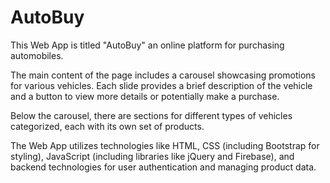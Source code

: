 # AutoBuy

This Web App is titled "AutoBuy" an online platform for purchasing automobiles.

The main content of the page includes a carousel showcasing promotions for various vehicles. Each slide provides a brief description of the vehicle and a button to view more details or potentially make a purchase.

Below the carousel, there are sections for different types of vehicles categorized, each with its own set of products.

The Web App utilizes technologies like HTML, CSS (including Bootstrap for styling), JavaScript (including libraries like jQuery and Firebase), and  backend technologies for user authentication and managing product data.
